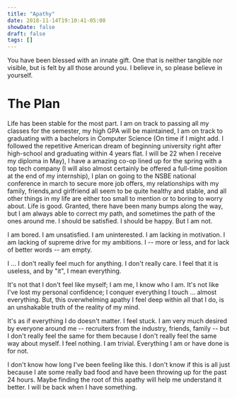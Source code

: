 ```yaml
---
title: "Apathy"
date: 2018-11-14T19:10:41-05:00
showDate: false
draft: false
tags: []
---
```


You have been blessed with an innate gift. One that is neither tangible nor visible, but is felt by all those around you. I believe in, so please believe in yourself.

# The Plan

Life has been stable for the most part. I am on track to passing all my classes for the semester, my high GPA will be maintained, I am on track to graduating with a bachelors in Computer Science (On time if I might add. I followed the repetitive American dream of beginning university right after high-school and graduating within 4 years flat. I will be 22 when I receive my diploma in May), I have a amazing co-op lined up for the spring with a top tech company (I will also almost certainly be offered a full-time position at the end of my internship), I plan on going to the NSBE national conference in march to secure more job offers, my relationships with my family, friends,and girlfriend all seem to be quite healthy and stable, and all other things in my life are either too small to mention or to boring to worry about. Life is good. Granted, there have been many bumps along the way, but I am always able to correct my path, and sometimes the path of the ones around me. I should be satisfied. I should be happy. But I am not.

I am bored. I am unsatisfied. I am uninterested. I am lacking in motivation. I am lacking of supreme drive for my ambitions. I -- more or less, and for lack of better words -- am empty.

I ... I don't really feel much for anything. I don't really care. I feel that it is useless, and by "it", I mean everything.

It's not that I don't feel like myself; I am me, I know who I am. It's not like I've lost my personal confidence; I conquer everything I touch ... almost everything. But, this overwhelming apathy I feel deep within all that I do, is an unshakable truth of the reality of my mind.

It's as if everything I do doesn't matter. I feel stuck. I am very much desired by everyone around me -- recruiters from the industry, friends, family -- but I don't really feel the same for them because I don't really feel the same way about myself. I feel nothing. I am trivial. Everything I am or have done is for not. 

I don't know how long I've been feeling like this. I don't know if this is all just because I ate some really bad food and have been throwing up for the past 24 hours. Maybe finding the root of this apathy will help me understand it better. I will be back when I have something.